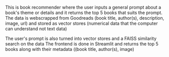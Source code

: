This is book recommender where the user inputs a general prompt about a book's theme or details and it returns the top 5 books that suits the prompt.
The data is webscrapped from Goodreads (book title, author(s), description, image, url) and stored as vector stores (numerical data that the computer can understand not text data)

The user's prompt is also turned into vector stores and a FAISS similarity search on the data
The frontend is done in Streamlit and returns the top 5 books along with their metadata ((book title, author(s), image)
